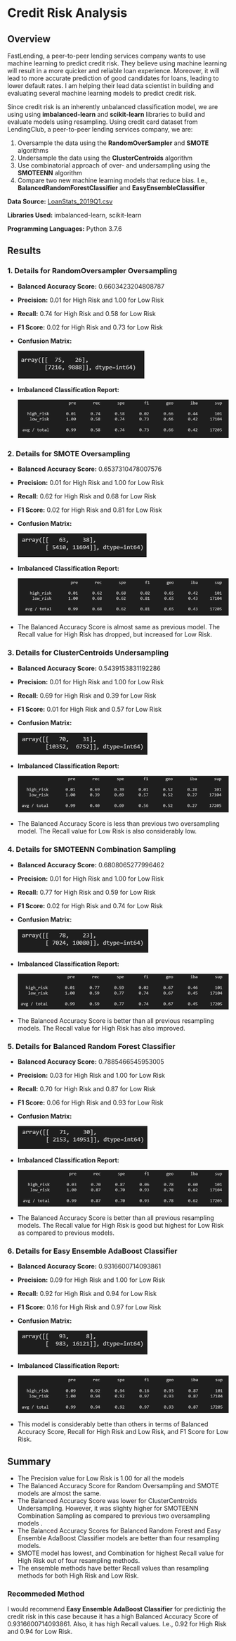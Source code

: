 # Credit Risk Analysis

## Overview

FastLending, a peer-to-peer lending services company wants to use machine learning to predict credit risk. They believe using machine learning will result in a more quicker and reliable loan experience. Moreover, it will lead to more accurate prediction of good candidates for loans, leading to lower default rates. I am helping their lead data scientist in building and evaluating several machine learning models to predict credit risk. 

Since credit risk is an inherently unbalanced classification model, we are using using **imbalanced-learn** and **scikit-learn** libraries to build and evaluate models using resampling. Using credit card dataset from LendingClub, a peer-to-peer lending services company, we are:

1. Oversample the data using the **RandomOverSampler** and **SMOTE** algorithms
2. Undersample the data using the **ClusterCentroids** algorithm 
3. Use combinatorial approach of over- and undersampling using the **SMOTEENN** algorithm
4. Compare two new machine learning models that reduce bias. I.e.,  **BalancedRandomForestClassifier** and **EasyEnsembleClassifier**

**Data Source:** [LoanStats_2019Q1.csv](./Resources/LoanStats_2019Q1.csv)

**Libraries Used:** imbalanced-learn, scikit-learn

**Programming Languages:** Python 3.7.6


## Results

### 1. Details for RandomOversampler Oversampling
* **Balanced Accuracy Score:** 0.6603423204808787
* **Precision:** 0.01 for High Risk and 1.00 for Low Risk
* **Recall:** 0.74 for High Risk and 0.58 for Low Risk
* **F1 Score:** 0.02 for High Risk and 0.73 for Low Risk
* **Confusion Matrix:** 

    ![randomoversampling_cm](./Resources/randomoversampling_cm.PNG)
* **Imbalanced Classification Report:**

    ![randomoversampling_cr](./Resources/randomoversampling_cr.PNG)

### 2. Details for SMOTE Oversampling
* **Balanced Accuracy Score:** 0.6537310478007576
* **Precision:** 0.01 for High Risk and 1.00 for Low Risk
* **Recall:** 0.62 for High Risk and 0.68 for Low Risk
* **F1 Score:** 0.02 for High Risk and 0.81 for Low Risk
* **Confusion Matrix:** 

    ![smote_cm](./Resources/smote_cm.PNG)
* **Imbalanced Classification Report:**

    ![smote_cr](./Resources/smote_cr.PNG)
* The Balanced Accuracy Score is almost same as previous model. The Recall value for High Risk has dropped, but increased for Low Risk.

### 3. Details for ClusterCentroids Undersampling
* **Balanced Accuracy Score:** 0.5439153831192286
* **Precision:** 0.01 for High Risk and 1.00 for Low Risk
* **Recall:** 0.69 for High Risk and 0.39 for Low Risk
* **F1 Score:** 0.01 for High Risk and 0.57 for Low Risk
* **Confusion Matrix:** 

    ![clustercentroid_cm](./Resources/clustercentroid_cm.PNG)
* **Imbalanced Classification Report:**

    ![clustercentroid_cr](./Resources/clustercentroid_cr.PNG)
* The Balanced Accuracy Score is less than previous two oversampling model. The Recall value for Low Risk is also considerably low.

### 4. Details for SMOTEENN Combination Sampling
* **Balanced Accuracy Score:** 0.6808065277996462
* **Precision:** 0.01 for High Risk and 1.00 for Low Risk
* **Recall:** 0.77 for High Risk and 0.59 for Low Risk
* **F1 Score:** 0.02 for High Risk and 0.74 for Low Risk
* **Confusion Matrix:** 

    ![smoteenn_cm](./Resources/smoteenn_cm.PNG)
* **Imbalanced Classification Report:**

    ![smoteenn_cr](./Resources/smoteenn_cr.PNG)
* The Balanced Accuracy Score is better than all previous resampling models. The Recall value for High Risk has also improved.

### 5. Details for Balanced Random Forest Classifier
* **Balanced Accuracy Score:** 0.7885466545953005
* **Precision:** 0.03 for High Risk and 1.00 for Low Risk
* **Recall:** 0.70 for High Risk and 0.87 for Low Risk
* **F1 Score:** 0.06 for High Risk and 0.93 for Low Risk
* **Confusion Matrix:** 

    ![balancedrandomforest_cm](./Resources/balancedrandomforest_cm.PNG)
* **Imbalanced Classification Report:**

    ![balancedrandomforest_cr](./Resources/balancedrandomforest_cr.PNG)
* The Balanced Accuracy Score is better than all previous resampling models. The Recall value for High Risk is good but highest for Low Risk as compared to previous models.

### 6. Details for Easy Ensemble AdaBoost Classifier
* **Balanced Accuracy Score:** 0.9316600714093861
* **Precision:** 0.09 for High Risk and 1.00 for Low Risk
* **Recall:** 0.92 for High Risk and 0.94 for Low Risk
* **F1 Score:** 0.16 for High Risk and 0.97 for Low Risk
* **Confusion Matrix:** 

    ![adaboost_cm](./Resources/adaboost_cm.PNG)
* **Imbalanced Classification Report:**

    ![adaboost_cr](./Resources/adaboost_cr.PNG)
* This model is considerably bette than others in terms of Balanced Accuracy Score, Recall for High Risk and Low Risk, and F1 Score for Low Risk.

## Summary

* The Precision value for Low Risk is 1.00 for all the models
* The Balanced Accuracy Score for Random Oversampling and SMOTE models are almost the same. 
* The Balanced Accuracy Score was lower for ClusterCentroids Undersampling. However, it was slighty higher for SMOTEENN Combination Sampling as compared to previous two oversampling models .
* The Balanced Accuracy Scores for Balanced Random Forest and Easy Ensemble AdaBoost Classifier models are better than four resampling models.
* SMOTE model has lowest, and Combination for highest Recall value for High Risk out of four resampling methods.
* The ensemble methods have better Recall values than resampling methods for both High Risk and Low Risk.

### Recommeded Method

I would recommend **Easy Ensemble AdaBoost Classifier** for predictinig the credit risk in this case because it has a high Balanced Accuracy Score of 0.9316600714093861. Also, it has high Recall values. I.e., 0.92 for High Risk and 0.94 for Low Risk.
